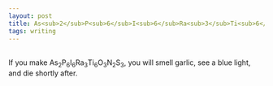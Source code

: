 ```yaml
---
layout: post
title: As<sub>2</sub>P<sub>6</sub>I<sub>6</sub>Ra<sub>3</sub>Ti<sub>6</sub>O<sub>3</sub>N<sub>2</sub>S<sub>3</sub>
tags: writing
---
```

<br>
If you make As<sub>2</sub>P<sub>6</sub>I<sub>6</sub>Ra<sub>3</sub>Ti<sub>6</sub>O<sub>3</sub>N<sub>2</sub>S<sub>3</sub>, you will smell garlic, see a blue light, and die shortly after.
<br>
<br>